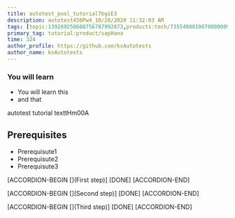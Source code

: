 ```yaml
---
title: autotest_pool_tutorial7bgiE3
description: autotest456Pw4_10/28/2020 11:32:03 AM
tags: [topic:139269250608756787992873,products:tech/73554900100700000996,tutorial:experience/advanced]
primary_tag: tutorial:product/sapHana
time: 324
author_profile: https://github.com/ksAutotests
author_name: ksAutotests
---
```

### You will learn
- You will learn this
- and that

autotest tutorial texttHm00A

## Prerequisites
- Prerequisute1
- Prerequisute2
- Prerequisute3

[ACCORDION-BEGIN [](First step)]
[DONE]
[ACCORDION-END]

[ACCORDION-BEGIN [](Second step)]
[DONE]
[ACCORDION-END]

[ACCORDION-BEGIN [](Third step)]
[DONE]
[ACCORDION-END]

